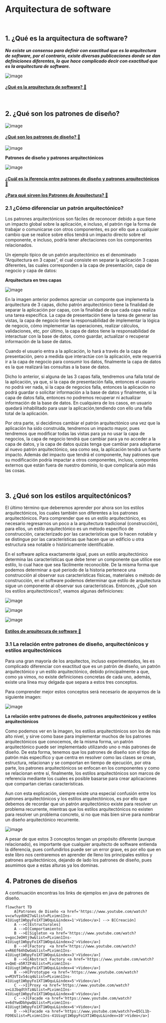 # Arquitectura de software

<br>

## 1. ¿Qué es la arquitectura de software?

***No existe un consenso para definir con exactitud que es la arquitectura de software, por el contrario, existe diversas publicaciones donde se dan definiciones diferentes, lo que hace complicado decir con exactitud que es la arquitectura de software.***


![image](https://github.com/crodrigr/arquitectura-software/assets/31961588/f64def9c-eb56-43fd-8b3d-15d3138f5242)

#### [¿Qué es la arquitectura de software? :movie_camera:](https://www.youtube.com/watch?v=7ukajubprdE&list=PLFHx3afTdaY0hvX2NXRxMVM3j5sk-3aE3&index=2)

<br>


## 2. ¿Qué son los patrones de diseño?

![image](https://github.com/crodrigr/arquitectura-software/assets/31961588/b1670697-fe6f-4538-8588-29741f2788b2)


#### [¿Qué son los patrones de diseño? :movie_camera:](https://www.youtube.com/watch?v=pk-lawTRbmg)

![image](https://github.com/crodrigr/arquitectura-software/assets/31961588/584adfd8-0e99-47ff-b728-7a5d0655fe8f)

**Patrones de diseño y patrones arquitectónicos**

![image](https://github.com/crodrigr/arquitectura-software/assets/31961588/a1926874-7e0c-4f35-bb59-eaa8c749eb65)

#### [¿Cuál es la iferencia entre patrones de diseño y patrones arquitectónicos :movie_camera:](https://www.youtube.com/watch?v=VyMRGf0Dji4&list=PLFHx3afTdaY3pAFWNUEJRCeiIw4raCi3U&index=9)
#### [¿Para qué sirven los Patrones de Arquitectura? :movie_camera:](https://www.youtube.com/watch?v=87lBMvk75eM&list=PLFHx3afTdaY0KR3h_NVjoWajr2OLRiqPv)

### 2.1 ¿Cómo diferenciar un patrón arquitectónico?

Los patrones arquitectónicos son fáciles de reconocer debido a que tiene un impacto global sobre la aplicación, e incluso, el patrón rige la forma de trabajar o
comunicarse con otros componentes, es por ello que a cualquier cambio que se realice sobre ellos tendrá un impacto directo sobre el componente, e incluso, podría tener afectaciones con los componentes relacionados.

Un ejemplo típico de un patrón arquitectónico es el denominado “Arquitectura en 3 capas”, el cual consiste en separar la aplicación 3 capas diferentes, las cuales corresponden a la capa de presentación, capa de negocio y capa de datos:

**Arquitectura en tres capas**

![image](https://github.com/crodrigr/arquitectura-software/assets/31961588/a4a09ebc-94fc-46b7-aa5a-016ed21a2059)

En la imagen anterior podemos apreciar un componte que implementa la arquitectura de 3 capas, dicho patrón arquitectónico tiene la finalidad de separar la aplicación por capas, con la finalidad de que cada capa realiza una tarea específica. La capa de presentación tiene la tarea de generar las vistas, la capa de negocio tiene la responsabilidad de implementar la lógica de negocio, cómo implementar las operaciones, realizar cálculos, validaciones, etc, por último, la capa de datos tiene la responsabilidad de interactuar con la base de datos, como
guardar, actualizar o recuperar información de la base de datos.

Cuando el usuario entra a la aplicación, lo hará a través de la capa de presentación, pero a medida que interactúe con la aplicación, este requerirá ir a la capa de negocio para consumir los datos, finalmente la capa de datos es la que realizará las consultas a la base de datos.

Dicho lo anterior, si alguna de las 3 capas falla, tendremos una falla total de la aplicación, ya que, si la capa de presentación falla, entonces el usuario no podrá ver nada, si la capa de negocios falla, entonces la aplicación no podrá guardar o solicitar información a la base de datos y finalmente, si la capa de datos falla, entonces no podremos recuperar ni actualizar información de la base de datos. En cualquiera de los casos, en usuario quedará inhabilitado para usar la aplicación,tendiendo con ello una falla total de la aplicación.

Por otra parte, si decidimos cambiar el patrón arquitectónico una vez que la aplicación ha sido construida, tendremos un impacto mayor, pues tendremos que modificar todas las vistas para ya no usar la capa de negocios, la capa de negocio tendrá que cambiar para ya no acceder a la capa de datos, y la capa de datos quizás tenga que cambiar para adaptarse al nuevo patrón arquitectónico, sea como sea, la aplicación tendrá un fuerte impacto. Además del impacto que tendrá el componente, hay patrones que su modificación podría impactar a otros componentes, incluso, compontes externos que están fuera de nuestro dominio, lo que complicaría aún más las cosas.

<br>


## 3. ¿Qué son los estilos arquitectónicos?

El último término que deberemos aprender por ahora son los estilos arquitectónicos, los cuales también son diferentes a los patrones arquitectónicos. Para comprender que es un estilo arquitectónico, es necesario regresarnos un poco a la arquitectura tradicional (construcción), para ellos, un estilo arquitectónico es un método específico de construcción, caracterizado por las características que lo hacen notable y se distingue por las características que hacen que un edificio u otra estructura sea notable o históricamente identificable.

En el software aplica exactamente igual, pues un estilo arquitectónico determina las características que debe tener un componente que utilice ese estilo, lo cual hace que sea fácilmente reconocible. De la misma forma que podemos determinar a qué periodo de la historia pertenece una construcción al observar sus características físicas, materiales o método de construcción, en el software podemos determinar que estilo de arquitectura sigue un componente al observar sus características. Entonces, ¿Qué son los estilos arquitectónicos?, veamos algunas definiciones:

![image](https://github.com/crodrigr/arquitectura-software/assets/31961588/c5622123-24e6-4b4e-abcf-43d94e89d4de)

![image](https://github.com/crodrigr/arquitectura-software/assets/31961588/72ccf8cb-272e-4d74-8ec2-085d95d68274)

![image](https://github.com/crodrigr/arquitectura-software/assets/31961588/dd92ffe5-4d89-4891-bbec-3a44f1272b94)

#### [Estilos de arquitecura de software :movie_camera:](https://www.youtube.com/watch?v=PK9TTcTosTw)


### 3.1 La relación entre patrones de diseño, arquitectónicos y estilos arquitectónicos

Para una gran mayoría de los arquitectos, incluso experimentados, les es complicado diferenciar con exactitud que es un patrón de diseño, un patrón arquitectónico y un estilo arquitectónico, debido principalmente a que, como ya vimos, no existe definiciones concretas de cada uno, además, existe una línea muy delgada que separa a estos tres conceptos.

Para comprender mejor estos conceptos será necesario de apoyarnos de la siguiente imagen:


![image](https://github.com/crodrigr/arquitectura-software/assets/31961588/ded4fc19-ef72-4c8f-bf8b-edff99344e78)

**La relación entre patrones de diseño, patrones arquitectónicos y estilos arquitectónicos**

Como podemos ver en la imagen, los estilos arquitectónicos son los de más alto nivel, y sirve como base para implementar muchos de los patrones arquitectónicos que conocemos, de la misma forma, un patrón arquitectónico puede ser implementado utilizando uno o más patrones de diseño. De esta forma, tenemos que los patrones de diseño son el tipo de patrón más específico y que centra en resolver como las clases se crean, estructura, relacionan y se comportan en tiempo de ejecución, por otra parte, los patrones arquitectónicos se enfocan en los componentes y como se relacionan entre sí, finalmente, los estilos arquitectónicos son marcos de referencia mediante los cuales es posible basarse para crear aplicaciones que compartan ciertas características.

Aun con esta explicación, siempre existe una especial confusión entre los patrones arquitectónicos y los estilos arquitectónicos, es por ello que debemos de recordar que un patrón arquitectónico existe para resolver un problema recurrente, mientras que los estilos arquitectónicos no existen para resolver un problema concreto, si no que más bien sirve para nombrar un diseño arquitectónico recurrente.

![image](https://github.com/crodrigr/arquitectura-software/assets/31961588/309959a9-bbb2-4d22-b80c-a8a74315b5da)

A pesar de que estos 3 conceptos tengan un propósito diferente (aunque relacionado), es importante que cualquier arquitecto de software entienda la diferencia, pues confundirlos puede ser un error grave, es por ello que en este libro nos centraremos en aprender de lleno los principales estilos y patrones arquitectónicos, dejando de lado los patrones de diseño, pues asumimos que a
estas alturas ya los dominas.

## 4. Patrones de diseños

A continuación encontras los links de ejemplos en java de patrones de diseño. 

```mermaid
flowchart TD
    A[Patrones de Diseño <a href='https://www.youtube.com/watch?v=cwfuydUHZ7o&list=PLvimn1Ins-41Uiugt1WbpyFo1XT1WOquL&index=1'>Video</a>] --> B[Creación]
    A -->C[Estructurales]
    A -->D[Comportamiento]
    B -->E[Sigleton <a href='https://www.youtube.com/watch?v=gocJeOHtj9w&list=PLvimn1Ins-41Uiugt1WbpyFo1XT1WOquL&index=2'>Video</a>] 
    B -->F[Factory  <a href='https://www.youtube.com/watch?v=R6Ef64hDwGo&list=PLvimn1Ins-41Uiugt1WbpyFo1XT1WOquL&index=3'>Video</a>]
    B -->G[Abstract Factory <a href='https://www.youtube.com/watch?v=QmE-o5R7ZF4&list=PLvimn1Ins-41Uiugt1WbpyFo1XT1WOquL&index=4'>Video</a>]
    B -->H[Prototype <a href='https://www.youtube.com/watch?v=M3VT1v54cq4&list=PLvimn1Ins-41Uiugt1WbpyFo1XT1WOquL&index=5'>Video</a>]
    C -->I[Proxy <a href='https://www.youtube.com/watch?v=LUJbqdthTzA&list=PLvimn1Ins-41Uiugt1WbpyFo1XT1WOquL&index=8'>Video</a>]
    C -->J[Facade <a href='https://www.youtube.com/watch?v=6dYwdDbhpwQ&list=PLvimn1Ins-41Uiugt1WbpyFo1XT1WOquL&index=6'>Video</a>]
    D -->k[Facade <a href='https://www.youtube.com/watch?v=Q5CL1b-FD9E&list=PLvimn1Ins-41Uiugt1WbpyFo1XT1WOquL&index=10'>Video</a>]






    
    
```

